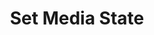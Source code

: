---
title: Set Media State
description: Set the status of the media source
parameters:
  - name: Connection
    import: obs-studio/connection
  - name: Scene
    import: obs-studio/scene
  - name: Source
    import: obs-studio/source
  - name: State
    type: Select
    required: true
    description: Select the playback state for the selected Media
    options:
      - value: Play
        description: Play your Media Source
      - value: Pause
        description: Pause your Media Source
      - value: Restart
        description: Restart your Media Source
      - value: Stop
        description: Stop your Media Source
      - value: Next
        description: Go next on your Media Source
      - value: Previous
        description: Go to the previous on your Media Source
variables: []
csharpMethods:
  - ObsSetMediaState
---